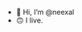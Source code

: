 - 👋 Hi, I’m @neexal
- 🙃 I live.
<!---
neexal/neexal is a ✨ special ✨ repository because its `README.md` (this file) appears on your GitHub profile.
You can click the Preview link to take a look at your changes.
--->
